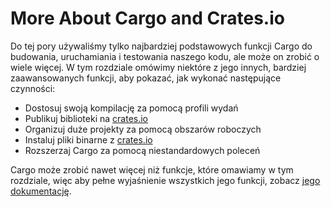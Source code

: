 # More About Cargo and Crates.io

Do tej pory używaliśmy tylko najbardziej podstawowych funkcji Cargo do budowania, uruchamiania i testowania
naszego kodu, ale może on zrobić o wiele więcej. W tym rozdziale omówimy niektóre z jego
innych, bardziej zaawansowanych funkcji, aby pokazać, jak wykonać następujące czynności:

* Dostosuj swoją kompilację za pomocą profili wydań
* Publikuj biblioteki na [crates.io](https://crates.io/)<!-- ignoruj ​​-->
* Organizuj duże projekty za pomocą obszarów roboczych
* Instaluj pliki binarne z [crates.io](https://crates.io/)<!-- ignoruj ​​-->
* Rozszerzaj Cargo za pomocą niestandardowych poleceń

Cargo może zrobić nawet więcej niż funkcje, które omawiamy w tym rozdziale, więc aby
pełne wyjaśnienie wszystkich jego funkcji, zobacz [jego
dokumentację](https://doc.rust-lang.org/cargo/).
